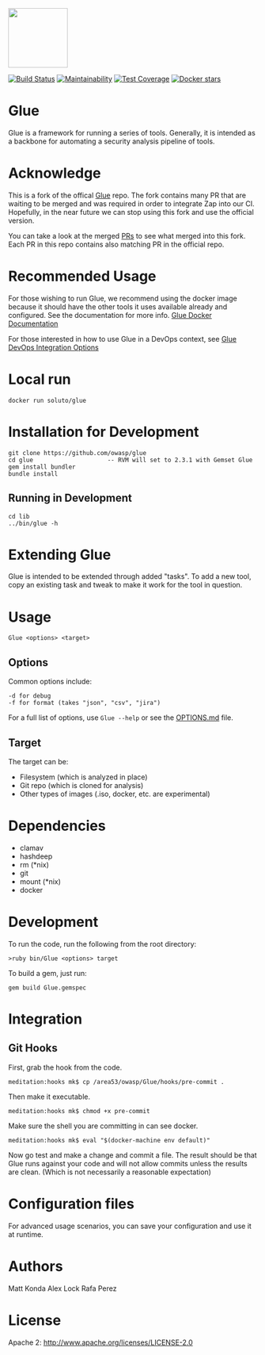 <img src="./glue.png" width="120"/>

[![Build Status](https://travis-ci.org/Soluto/glue.svg?branch=master)](https://travis-ci.org/Soluto/glue)
[![Maintainability](https://api.codeclimate.com/v1/badges/c242f719e9ede1397183/maintainability)](https://codeclimate.com/github/Soluto/glue/maintainability)
[![Test Coverage](https://api.codeclimate.com/v1/badges/c242f719e9ede1397183/test_coverage)](https://codeclimate.com/github/Soluto/glue/test_coverage)
[![Docker stars](https://img.shields.io/docker/stars/soluto/glue.svg)](https://hub.docker.com/r/soluto/glue/)


# Glue

Glue is a framework for running a series of tools.  Generally, it is intended as a backbone for automating a security analysis pipeline of tools.

# Acknowledge

This is a fork of the offical [Glue](https://github.com/OWASP/glue) repo. The fork contains many PR that are waiting to be merged and was required in order to integrate Zap into our CI. Hopefully, in the near future we can stop using this fork and use the official version.

You can take a look at the merged [PRs](https://github.com/Soluto/glue/pulls) to see what merged into this fork. Each PR in this repo contains also matching PR in the official repo.

# Recommended Usage

For those wishing to run Glue, we recommend using the docker image because
it should have the other tools it uses available already and configured.
See the documentation for more info.  [Glue Docker Documentation](./DOCKER.md)

For those interested in how to use Glue in a DevOps context, see
[Glue DevOps Integration Options](./DEVOPS.md)

# Local run

`docker run soluto/glue`

# Installation for Development

```
git clone https://github.com/owasp/glue
cd glue                     -- RVM will set to 2.3.1 with Gemset Glue
gem install bundler
bundle install
```

## Running in Development

```
cd lib
../bin/glue -h
```

# Extending Glue

Glue is intended to be extended through added "tasks".  To add a new tool,
copy an existing task and tweak to make it work for the tool in question.

# Usage

`Glue <options> <target>`

## Options

Common options include:
```
-d for debug
-f for format (takes "json", "csv", "jira")
```

For a full list of options, use `Glue --help` or see the [OPTIONS.md](./OPTIONS.md) file.

## Target

The target can be:
* Filesystem (which is analyzed in place)
* Git repo (which is cloned for analysis)
* Other types of images (.iso, docker, etc. are experimental)


# Dependencies

* clamav
* hashdeep
* rm (*nix)
* git
* mount (*nix)
* docker

# Development

To run the code, run the following from the root directory:

`>ruby bin/Glue <options> target`

To build a gem, just run:

`gem build Glue.gemspec`


# Integration

## Git Hooks

First, grab the hook from the code.
```
meditation:hooks mk$ cp /area53/owasp/Glue/hooks/pre-commit .
```

Then make it executable.
```
meditation:hooks mk$ chmod +x pre-commit
```

Make sure the shell you are committing in can see docker.
```
meditation:hooks mk$ eval "$(docker-machine env default)"
```

Now go test and make a change and commit a file.
The result should be that Glue runs against your
code and will not allow commits unless the results
are clean. (Which is not necessarily a reasonable
expectation)


# Configuration files

For advanced usage scenarios, you can save your configuration and use it at runtime.

# Authors

Matt Konda
Alex Lock
Rafa Perez

# License

Apache 2:  http://www.apache.org/licenses/LICENSE-2.0

